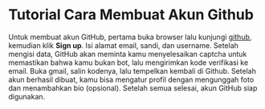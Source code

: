 # Tutorial Cara Membuat Akun Github
Untuk membuat akun GitHub, pertama buka browser lalu kunjungi [github](https://github.com), kemudian klik **Sign up**. Isi alamat email, sandi, dan username. Setelah mengisi data, GitHub akan meminta kamu menyelesaikan captcha untuk memastikan bahwa kamu bukan bot, lalu mengirimkan kode verifikasi ke email. Buka gmail, salin kodenya, lalu tempelkan kembali di Github. Setelah akun berhasil dibuat, kamu bisa mengatur profil dengan mengunggah foto dan menambahkan bio (opsional). Setelah semua selesai, akun GitHub siap digunakan.
